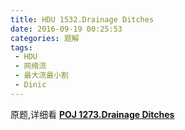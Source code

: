 ```yaml
---
title: HDU 1532.Drainage Ditches
date: 2016-09-19 00:25:53
categories: 题解
tags: 
 - HDU
 - 网络流
 - 最大流最小割
 - Dinic
---
```

原题,详细看 [**POJ 1273.Drainage Ditches**](/post/POJ/1273.html)